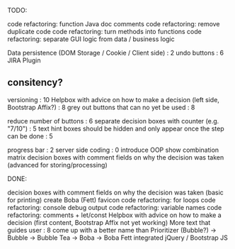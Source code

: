 TODO:

code refactoring: function Java doc comments 
code refactoring: remove duplicate code
code refactoring: turn methods into functions
code refactoring: separate GUI logic from data / business logic

Data persistence (DOM Storage / Cookie / Client side) : 2
undo buttons : 6
JIRA Plugin

consitency?
--------------------

versioning : 10
Helpbox with advice on how to make a decision (left side, Bootstrap Affix?) : 8
grey out buttons that can no yet be used : 8

reduce number of buttons : 6
separate decision boxes with counter (e.g. "7/10") : 5
text hint boxes should be hidden and only appear once the step can be done : 5

progress bar : 2
server side coding : 0
introduce OOP
show combination matrix
decision boxes with comment fields on why the decision was taken (advanced for storing/processing)

DONE:

decision boxes with comment fields on why the decision was taken (basic for printing)
create Boba (Fett) favicon
code refactoring: for loops
code refactoring: console debug output
code refactoring: variable names
code refactoring: comments + let/const
Helpbox with advice on how to make a decision (first content, Bootstrap Affix not yet working)
More text that guides user : 8
come up with a better name than Prioritizer (Bubble?) -> Bubble -> Bubble Tea -> Boba -> Boba Fett
integrated jQuery / Bootstrap JS